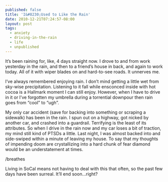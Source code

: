 ```yaml
---
published: false
title: 'I&#8230;Used to Like the Rain'
date: 2010-12-21T07:24:57-08:00
layout: post
tags:
  - anxiety
  - driving-in-the-rain
  - life
  - unpublished
---
```

It&#8217;s been raining for, like, 4 days straight now. I drove to and from work yesterday in the rain, and then to a friend&#8217;s house in back, and again to work today. All of it with wiper blades on and hard-to-see roads. It unnerves me.

<!--more-->

I&#8217;ve always remembered enjoying rain. I don&#8217;t mind getting a little wet from sky-wise precipitation. Listening to it fall while ensconced inside with hot cocoa is a Hallmark moment I can still enjoy. However, when I have to drive in it or I&#8217;ve forgotten my umbrella during a torrential downpour then rain goes from &#8220;cool&#8221; to &#8220;ugh&#8221;.

My only car accident (save for backing into something or scraping a sidewalk) has been in the rain. I spun out on a highway, got nicked by another car, and crashed into a guardrail. Terrifying is the least of its attributes. So when I drive in the rain now and my car loses a bit of traction, my mind still kind of PTSDs a little. Last night, I was almost backed into and side-swiped within a minute of leaving my house. To say that my thoughts of impending doom are crystallizing into a hard chunk of fear diamond would be an understatement at times.

/breathes

Living in SoCal means not having to deal with this that often, so the past few days have been surreal. It&#8217;ll end soon&#8230;right?
